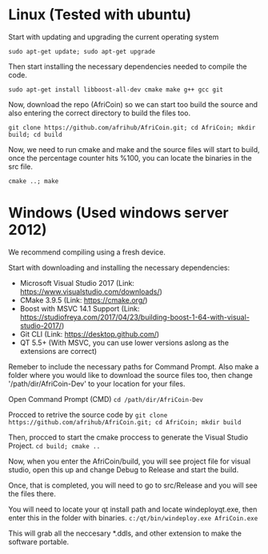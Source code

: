 # Linux (Tested with ubuntu)

Start with updating and upgrading the current operating system

`sudo apt-get update; sudo apt-get upgrade`


Then start installing the necessary dependencies needed to compile the code.

`sudo apt-get install libboost-all-dev cmake make g++ gcc git`


Now, download the repo (AfriCoin) so we can start too build the source and also entering the correct directory to build the files too.

`git clone https://github.com/afrihub/AfriCoin.git; cd AfriCoin; mkdir build; cd build`

Now, we need to run cmake and make and the source files will start to build, once the percentage counter hits %100, you can locate the binaries in the src file.

`cmake ..; make`


# Windows (Used windows server 2012)
We recommend compiling using a fresh device.

Start with downloading and installing the necessary dependencies:

* Microsoft Visual Studio 2017 (Link: https://www.visualstudio.com/downloads/)
* CMake 3.9.5 (Link: https://cmake.org/)
* Boost with MSVC 14.1 Support (Link: https://studiofreya.com/2017/04/23/building-boost-1-64-with-visual-studio-2017/)
* Git CLI (Link: https://desktop.github.com/)
* QT 5.5+ (With MSVC, you can use lower versions aslong as the extensions are correct)


Remeber to include the necessary paths for Command Prompt.
Also make a folder where you would like to download the source files too, then change '/path/dir/AfriCoin-Dev' to your location for your files.

Open Command Prompt (CMD)
`cd /path/dir/AfriCoin-Dev`

Procced to retrive the source code by
`git clone https://github.com/afrihub/AfriCoin.git; cd AfriCoin; mkdir build`

Then, procced to start the cmake proccess to generate the Visual Studio Project.
`cd build; cmake ..`

Now, when you enter the AfriCoin/build, you will see project file for visual studio, open this up and change Debug to Release and start the build.

Once, that is completed, you will need to go to src/Release and you will see the files there.

You will need to locate your qt install path and locate windeployqt.exe, then enter this in the folder with binaries.
`c:/qt/bin/windeploy.exe AfriCoin.exe`

This will grab all the neccesary *.ddls, and other extension to make the software portable.

